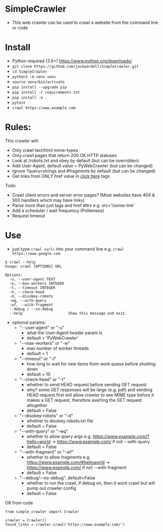 # SimpleCrawler
* This web crawler can be used to crawl a website from the command line or code

# Install
* Python required (3.6+) https://www.python.org/downloads/
* `git clone https://github.com/jackwardell/SimpleCrawler.git`
* `cd SimpleCrawler`
* `python3 -m venv venv`
* `source venv/bin/activate`
* `pip install --upgrade pip`
* `pip install -r requirements.txt`
* `pip install -e .`
* `pytest`
* `crawl https://www.example.com`

# Rules:
This crawler will:
* Only crawl text/html mime-types
* Only crawl pages that return 200 OK HTTP statuses
* Look at /robots.txt and obey by default (but can be overridden)
* Add User-Agent, default value = PyWebCrawler (but can be changed)
* Ignore ?query=strings and #fragments by default (but can be changed)
* Get links from ONLY href value in <a href='/some-link'>click here</a> tags

Todo:
* Crawl client errors and server error pages? (Most websites have 404 & 500 handlers which may have links)
* Parse more than just <a> tags and href attrs e.g. src='/some-link'
* Add a scheduler / wait frequency (Politeness)
* Request timeout


# Use
* just type `crawl <url>` into your command line e.g. `crawl https://www.google.com`

```
$ crawl --help
Usage: crawl [OPTIONS] URL

Options:
  -u, --user-agent TEXT
  -w, --max-workers INTEGER
  -t, --timeout INTEGER
  -h, --check-head
  -d, --disobey-robots
  -wq, --with-query
  -wf, --with-fragment
  --debug / --no-debug
  --help                     Show this message and exit.
```

* optional params:
    - "--user-agent" or "-u"
        - what the User-Agent header param is
        - default = 'PyWebCrawler'
    - "--max-workers" or "-w"
        - max number of worker threads
        - default = 1
    - "--timeout" or "-t"
        - how long to wait for new items from work queue before shutting down
        - default = 10
    - "--check-head" or "-t"
        - whether to send HEAD request before sending GET request
        - why? some GET responses will be large (e.g. pdf) and sending HEAD request first will allow crawler to see MIME type before it makes a GET request, therefore averting the GET request altogether
        - default = False
    - "--disobey-robots" or "-d"
        - whether to disobey robots.txt file
        - default = False
    - "--with-query" or "-wq"
        - whether to allow query args e.g. https://www.example.com/?hello=world -> https://www.example.com/ if not --with-query
        - default = False
    - "--with-fragment" or "-wf"
        - whether to allow fragments e.g. https://www.example.com/#helloworld -> https://www.example.com/ if not --with-fragment
        - default = False
    - "--debug/--no-debug", default=False
        - whether to run the crawl, if debug on, then it wont crawl but will pump out crawler config
        - default = False


OR from code

```
from simple_crawler import Crawler

crawler = Crawler()
found_links = crawler.crawl('https://www.example.com/')
```
